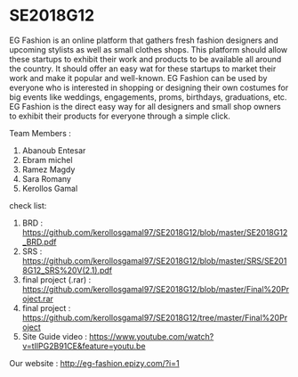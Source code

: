 # SE2018G12

EG Fashion is an online platform that gathers fresh fashion designers and upcoming stylists as well as small clothes shops. This platform should allow these startups to exhibit their work and products to be available all around the country. It should offer an easy wat for these startups to market their work and make it popular and well-known. EG Fashion can be used by everyone who is interested in shopping or designing their own costumes for big events like weddings, engagements, proms, birthdays, graduations, etc. EG Fashion is the direct easy way for all designers and small shop owners to exhibit their products for everyone through a simple click.

Team Members :

1. Abanoub Entesar
2. Ebram michel
3. Ramez Magdy
4. Sara Romany
5. Kerollos Gamal

check list:

1. BRD : https://github.com/kerollosgamal97/SE2018G12/blob/master/SE2018G12_BRD.pdf
2. SRS : https://github.com/kerollosgamal97/SE2018G12/blob/master/SRS/SE2018G12_SRS%20V(2.1).pdf
3. final project (.rar) : https://github.com/kerollosgamal97/SE2018G12/blob/master/Final%20Project.rar
4. final project : https://github.com/kerollosgamal97/SE2018G12/tree/master/Final%20Project
5. Site Guide video : https://www.youtube.com/watch?v=tIlPG2B91CE&feature=youtu.be

Our website : http://eg-fashion.epizy.com/?i=1
